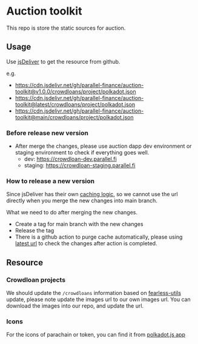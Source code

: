 # Auction toolkit

This repo is store the static sources for auction.

## Usage

Use [jsDeliver](https://github.com/jsdelivr/jsdelivr#github) to get the resource from github.

e.g.

- https://cdn.jsdelivr.net/gh/parallel-finance/auction-toolkit@v1.0.0/crowdloans/project/polkadot.json
- https://cdn.jsdelivr.net/gh/parallel-finance/auction-toolkit@latest/crowdloans/project/polkadot.json
- https://cdn.jsdelivr.net/gh/parallel-finance/auction-toolkit@main/crowdloans/project/polkadot.json

### Before release new version

- After merge the changes, please use auction dapp dev environment or staging environment to check if everything goes well.
  - dev: https://crowdloan-dev.parallel.fi
  - staging: https://crowdloan-staging.parallel.fi

### How to release a new version

Since jsDeliver has their own [caching logic](https://github.com/jsdelivr/jsdelivr#caching), so we cannot use the url directly when you merge the new changes into main branch.

What we need to do after merging the new changes.

- Create a tag for main branch with the new changes
- Release the tag
- There is a github action to purge cache automatically, please using [latest url](https://cdn.jsdelivr.net/gh/parallel-finance/auction-toolkit@latest/crowdloans/project/polkadot.json) to check the changes after action is completed.

## Resource

### Crowdloan projects

We should update the `/crowdloans` information based on [fearless-utils](https://github.com/soramitsu/fearless-utils) update, please note update the images url to our own images url. You can download the images into our repo, and update the url.

### Icons

For the icons of parachain or token, you can find it from [polkadot.js app](https://github.com/polkadot-js/apps/tree/master/packages/apps-config/src/ui/logos)
